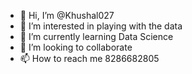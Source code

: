 - 👋 Hi, I’m @Khushal027
- 👀 I’m interested in playing with the data
- 🌱 I’m currently learning Data Science
- 💞️ I’m looking to collaborate 
- 📫 How to reach me 8286682805

<!---
Khushal027/Khushal027 is a ✨ special ✨ repository because its `README.md` (this file) appears on your GitHub profile.
You can click the Preview link to take a look at your changes.
--->
